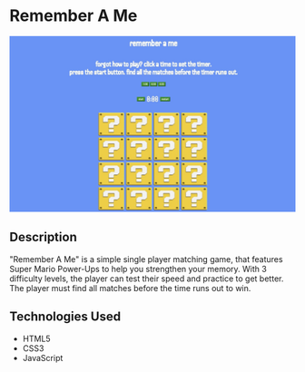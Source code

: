 # Remember A Me
![website screenshot](matchinggame.jpeg)

## Description
"Remember A Me" is a simple single player matching game, that features Super Mario Power-Ups to help you strengthen your memory. With 3 difficulty levels, the player can test their speed and practice to get better. The player must find all matches before the time runs out to win.

## Technologies Used
- HTML5
- CSS3
- JavaScript
  

